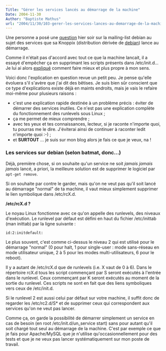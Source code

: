 ```yaml
---
Title: "Gérer les services lancés au démarrage de la machine"
Date: 2004-11-30
Author: "Baptiste Mathus"
url: "2004/11/30/103-gerer-les-services-lances-au-demarrage-de-la-machine"
---
```




Une personne a posé une
[question](http://lists.debian.org/debian-user-french/2004/11/msg02108.html)
hier soir sur la mailing-list debian au sujet des services que sa
Knoppix (distribution dérivée de [debian](http://debian.org)) lance au
démarrage.

Comme il n'était pas d'accord avec tout ce que la machine lancait, il a
essayé d'empêcher ça en supprimant les scripts présents dans
/etc/init.d... Je lui ai alors
[expliqué](http://lists.debian.org/debian-user-french/2004/11/msg02122.html)
comment faire mieux et plus propre à mon sens.

Voici donc l'explication en question revue un petit peu. Je pense
qu'elle évoluera s'il s'avère que j'ai dit des bêtises. Je suis bien sûr
conscient que ce type d'explications existe déjà en maints endroits,
mais je vais le refaire moi-même pour plusieurs raisons :

-   c'est une explication rapide destinée à un problème précis : éviter
    de démarrer des services inutiles. Ce n'est pas une explication
    complète du fonctionnement des runlevels sous Linux ;
-   ça me permet de mieux comprendre ;
-   avec tes yeux et tes connaissances, lecteur, si je raconte n'importe
    quoi, tu pourras me le dire. J'éviterai ainsi de continuer à
    raconter ledit n'importe quoi :-) ;
-   et **SURTOUT** ... je suis sur mon blog alors je fais ce que je
    veux, na !

### Les services sur debian (selon batmat, donc...)

Déjà, première chose, si on souhaite qu'un service ne soit *jamais
jamais jamais* lancé, a priori, la meilleure solution est de supprimer
le logiciel par `apt-get remove`.

Si on souhaite par contre le garder, mais qu'on ne veut pas qu'il soit
lancé au démarrage "normal" de ta machine, il vaut mieux simplement
supprimer le lien symbolique dans /etc/rcX.d.

**/etc/rcX.d ?**

Le noyau Linux fonctionne avec ce qu'on appelle des runlevels, des
niveaux d'exécution. Le runlevel par défaut est défini en haut du
fichier /etc/inittab (man inittab) par la ligne suivante :

    id:2:initdefault:

Le plus souvent, c'est comme ci-dessus le niveau 2 qui est utilisé pour
le démarrage "normal" (0 pour halt, 1 pour single-user : mode
sans-réseau en mode utilisateur unique, 2 à 5 pour les modes
multi-utilisateurs, 6 pour le reboot).

Il y a autant de /etc/rcX.d que de runlevels (i.e. X vaut de 0 à 6).
Dans le répertoire rcX.d tous les script commençant par S seront
exécutés à l'entrée dans le runlevel. Ceux commençant par K seront
exécutés au moment de la sortie du runlevel. Ces scripts ne sont en fait
que des liens symboliques vers ceux de /etc/init.d.

Si le runlevel 2 est aussi celui par défaut sur votre machine, il suffit
donc de regarder les /etc/rc2.d/S\* et de supprimer ceux qui
correspondent aux services qu'on ne veut pas lancer.

Comme ça, on garde la possibilité de démarrer simplement un service en
cas de besoin (en root /etc/init.d/un\_service start) sans pour autant
qu'il soit chargé tout seul au démarrage de la machine. C'est par
exemple ce que je fais pour Apache/MySQL que je n'utilise
qu'occasionnellement pour des tests et que je ne veux pas lancer
systématiquement sur mon poste de travail.

